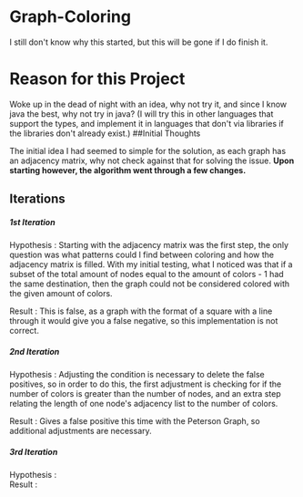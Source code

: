 # Graph-Coloring
I still don't know why this started, but this will be gone if I do finish it.
# Reason for this Project
Woke up in the dead of night with an idea, why not try it, and since I know java the best, why not try in java? (I will try this in other languages that support the types, and implement it in languages that don't via libraries if the libraries don't already exist.)
##Initial Thoughts

The initial idea I had seemed to simple for the solution, as each graph has an adjacency matrix, why not check against that for solving the issue.
**Upon starting however, the algorithm went through a few changes.**

## Iterations <br/>
##### 1st Iteration
Hypothesis : Starting with the adjacency matrix was the first step, the only question was what patterns could I find between coloring and how the adjacency matrix is filled. With my initial testing, what I noticed was that if a subset of the total amount of nodes equal to the amount of colors - 1 had the same destination, then the graph could not be considered colored with the given amount of colors.<br/>

Result
: This is false, as a graph with the format of a square with a line through it would give you a false negative, so this implementation is not correct.<br/>

##### 2nd Iteration<br/>
Hypothesis : Adjusting the condition is necessary to delete the false positives, so in order to do this, the first adjustment is checking for if the number of colors is greater than the number of nodes, and an extra step relating the length of one node's adjacency list to the number of colors.<br/>

Result : Gives a false positive this time with the Peterson Graph, so additional adjustments are necessary.    

##### 3rd Iteration
Hypothesis : <br/>
Result : <br/>